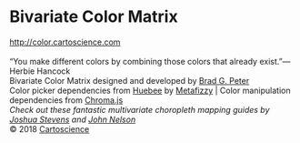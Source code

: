 # Bivariate Color Matrix

http://color.cartoscience.com
<br><br>
“You make different colors by combining those colors that already exist.”—Herbie Hancock
<br>
Bivariate Color Matrix designed and developed by <a target="_blank" rel="noopener noreferrer" href="http://bradpeter.com/">Brad G. Peter</a>
<br>
Color picker dependencies from <a target="_blank" rel="noopener noreferrer" href="http://huebee.buzz/">Huebee</a> by <a target="_blank" rel="noopener noreferrer" href="https://metafizzy.co/">Metafizzy</a> | Color manipulation dependencies from <a target="_blank" rel="noopener noreferrer" href="https://gka.github.io/chroma.js/">Chroma.js</a>
<br>
<i>Check out these fantastic multivariate choropleth mapping guides by <a target="_blank" rel="noopener noreferrer" href="http://www.joshuastevens.net/cartography/make-a-bivariate-choropleth-map/">Joshua Stevens</a> and <a target="_blank" rel="noopener noreferrer" href="https://adventuresinmapping.com/2018/10/31/cmyk-vice/">John Nelson</a></i>
<br>
&copy; 2018 <a target="_blank" rel="noopener noreferrer" href="https://cartoscience.com">Cartoscience</a>
